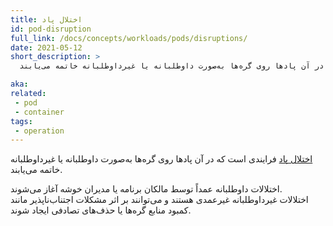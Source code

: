 ```yaml
---
title: اختلال پاد
id: pod-disruption
full_link: /docs/concepts/workloads/pods/disruptions/
date: 2021-05-12
short_description: >
  فرایندی که در آن پادها روی گره‌ها به‌صورت داوطلبانه یا غیرداوطلبانه خاتمه می‌یابند.

aka:
related:
 - pod
 - container
tags:
 - operation
---
```


[اختلال پاد](/docs/concepts/workloads/pods/disruptions/) فرایندی است که در آن
پادها روی گره‌ها به‌صورت داوطلبانه یا غیرداوطلبانه خاتمه می‌یابند.

<!--more--> 

اختلالات داوطلبانه عمداً توسط مالکان برنامه یا مدیران خوشه آغاز می‌شوند.  
اختلالات غیرداوطلبانه غیرعمدی هستند و می‌توانند بر اثر مشکلات اجتناب‌ناپذیر مانند کمبود منابع گره‌ها یا حذف‌های تصادفی ایجاد شوند. 
